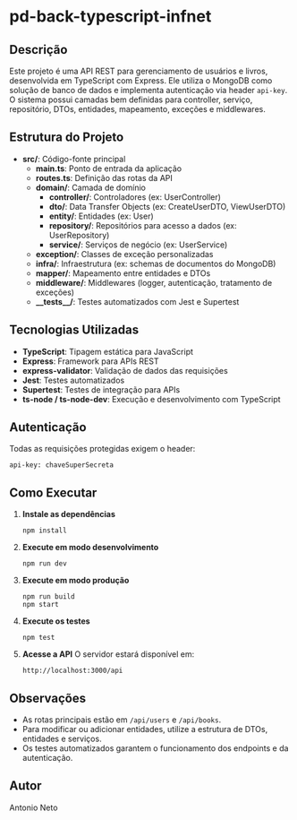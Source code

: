 # pd-back-typescript-infnet

## Descrição

Este projeto é uma API REST para gerenciamento de usuários e livros, desenvolvida em TypeScript com Express. Ele utiliza o MongoDB como solução de banco de dados e implementa autenticação via header `api-key`. O sistema possui camadas bem definidas para controller, serviço, repositório, DTOs, entidades, mapeamento, exceções e middlewares.

## Estrutura do Projeto

- **src/**: Código-fonte principal
  - **main.ts**: Ponto de entrada da aplicação
  - **routes.ts**: Definição das rotas da API
  - **domain/**: Camada de domínio
    - **controller/**: Controladores (ex: UserController)
    - **dto/**: Data Transfer Objects (ex: CreateUserDTO, ViewUserDTO)
    - **entity/**: Entidades (ex: User)
    - **repository/**: Repositórios para acesso a dados (ex: UserRepository)
    - **service/**: Serviços de negócio (ex: UserService)
  - **exception/**: Classes de exceção personalizadas
  - **infra/**: Infraestrutura (ex: schemas de documentos do MongoDB)
  - **mapper/**: Mapeamento entre entidades e DTOs
  - **middleware/**: Middlewares (logger, autenticação, tratamento de exceções)
  - **\_\_tests\_\_/**: Testes automatizados com Jest e Supertest

## Tecnologias Utilizadas

- **TypeScript**: Tipagem estática para JavaScript
- **Express**: Framework para APIs REST
- **express-validator**: Validação de dados das requisições
- **Jest**: Testes automatizados
- **Supertest**: Testes de integração para APIs
- **ts-node / ts-node-dev**: Execução e desenvolvimento com TypeScript

## Autenticação

Todas as requisições protegidas exigem o header:

```
api-key: chaveSuperSecreta
```

## Como Executar

1. **Instale as dependências**

   ```fish
   npm install
   ```

2. **Execute em modo desenvolvimento**

   ```fish
   npm run dev
   ```

3. **Execute em modo produção**

   ```fish
   npm run build
   npm start
   ```

4. **Execute os testes**

   ```fish
   npm test
   ```

5. **Acesse a API**
   O servidor estará disponível em:
   ```
   http://localhost:3000/api
   ```

## Observações

- As rotas principais estão em `/api/users` e `/api/books`.
- Para modificar ou adicionar entidades, utilize a estrutura de DTOs, entidades e serviços.
- Os testes automatizados garantem o funcionamento dos endpoints e da autenticação.

## Autor

Antonio Neto
